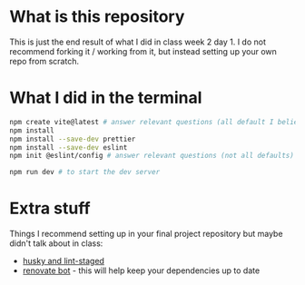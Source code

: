 # What is this repository

This is just the end result of what I did in class week 2 day 1. I do not recommend forking it / working from it, but instead setting up your own repo from scratch.

# What I did in the terminal

```bash
npm create vite@latest # answer relevant questions (all default I believe)
npm install
npm install --save-dev prettier
npm install --save-dev eslint
npm init @eslint/config # answer relevant questions (not all defaults)

npm run dev # to start the dev server

```

# Extra stuff

Things I recommend setting up in your final project repository but maybe didn't talk about in class:

- [husky and lint-staged](https://laurieontech.com/posts/husky/)
- [renovate bot](https://github.com/renovatebot/tutorial) - this will help keep your dependencies up to date
